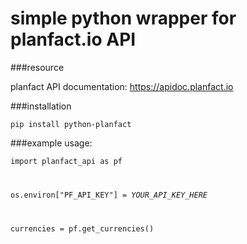 # simple python wrapper for planfact.io API

###resource

planfact API documentation: https://apidoc.planfact.io

###installation

<code>pip install python-planfact</code>

###example usage:

<code>import planfact_api as pf

os.environ["PF_API_KEY"] = *YOUR_API_KEY_HERE*

currencies = pf.get_currencies()</code>